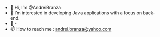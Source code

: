 - 👋 Hi, I’m @AndreiBranza
- 👀 I’m interested in developing Java applications with a focus on back-end.
- 🌱 -
- 📫 How to reach me : andrei.branza@yahoo.com

<!---
AndreiBranza/AndreiBranza is a ✨ special ✨ repository because its `README.md` (this file) appears on your GitHub profile.
You can click the Preview link to take a look at your changes.
--->
